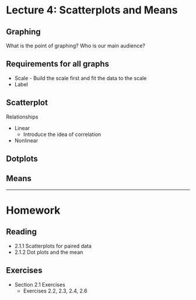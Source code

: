 # Lecture 4: Scatterplots and Means

## Graphing
What is the point of graphing? Who is our main audience?

## Requirements for all graphs
* Scale - Build the scale first and fit the data to the scale
* Label

## Scatterplot
Relationships
* Linear
  * Introduce the idea of correlation
* Nonlinear

## Dotplots

## Means

-----
# Homework
## Reading
* 2.1.1 Scatterplots for paired data
* 2.1.2 Dot plots and the mean

## Exercises
* Section 2.1 Exercises
  * Exercises 2.2, 2.3, 2.4, 2.6